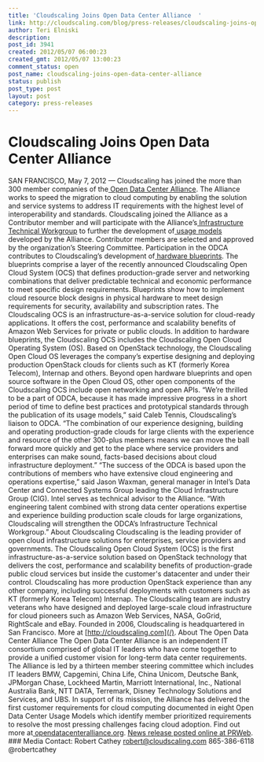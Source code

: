 ```yaml
---
title: 'Cloudscaling Joins Open Data Center Alliance  '
link: http://cloudscaling.com/blog/press-releases/cloudscaling-joins-open-data-center-alliance/
author: Teri Elniski
description: 
post_id: 3941
created: 2012/05/07 06:00:23
created_gmt: 2012/05/07 13:00:23
comment_status: open
post_name: cloudscaling-joins-open-data-center-alliance
status: publish
post_type: post
layout: post
category: press-releases
---
```


# Cloudscaling Joins Open Data Center Alliance  

SAN FRANCISCO, May 7, 2012 — Cloudscaling has joined the more than 300 member companies of the[ Open Data Center Alliance](http://www.opendatacenteralliance.org/). The Alliance works to speed the migration to cloud computing by enabling the solution and service systems to address IT requirements with the highest level of interoperability and standards. Cloudscaling joined the Alliance as a Contributor member and will participate with the Alliance’s[ Infrastructure Technical Workgroup](http://www.opendatacenteralliance.org/ourwork/technicalworkgroups) to further the development of[ usage models](http://www.opendatacenteralliance.org/ourwork/usagemodels) developed by the Alliance. Contributor members are selected and approved by the organization’s Steering Committee. Participation in the ODCA contributes to Cloudscaling’s development of[ hardware blueprints](http://www.cloudscaling.com/solution/hardware-blueprints/). The blueprints comprise a layer of the recently announced Cloudscaling Open Cloud System (OCS) that defines production-grade server and networking combinations that deliver predictable technical and economic performance to meet specific design requirements. Blueprints show how to implement cloud resource block designs in physical hardware to meet design requirements for security, availability and subscription rates. The Cloudscaling OCS is an infrastructure-as-a-service solution for cloud-ready applications. It offers the cost, performance and scalability benefits of Amazon Web Services for private or public clouds. In addition to hardware blueprints, the Cloudscaling OCS includes the Cloudscaling Open Cloud Operating System (OS). Based on OpenStack technology, the Cloudscaling Open Cloud OS leverages the company’s expertise designing and deploying production OpenStack clouds for clients such as KT (formerly Korea Telecom), Internap and others. Beyond open hardware blueprints and open source software in the Open Cloud OS, other open components of the Cloudscaling OCS include open networking and open APIs. “We’re thrilled to be a part of ODCA, because it has made impressive progress in a short period of time to define best practices and prototypical standards through the publication of its usage models,” said Caleb Tennis, Cloudscaling’s liaison to ODCA. “The combination of our experience designing, building and operating production-grade clouds for large clients with the experience and resource of the other 300-plus members means we can move the ball forward more quickly and get to the place where service providers and enterprises can make sound, facts-based decisions about cloud infrastructure deployment.” “The success of the ODCA is based upon the contributions of members who have extensive cloud engineering and operations expertise,” said Jason Waxman, general manager in Intel’s Data Center and Connected Systems Group leading the Cloud Infrastructure Group (CIG). Intel serves as technical advisor to the Alliance. “With engineering talent combined with strong data center operations expertise and experience building production scale clouds for large organizations, Cloudscaling will strengthen the ODCA’s Infrastructure Technical Workgroup.” About Cloudscaling Cloudscaling is the leading provider of open cloud infrastructure solutions for enterprises, service providers and governments. The Cloudscaling Open Cloud System (OCS) is the first infrastructure-as-a-service solution based on OpenStack technology that delivers the cost, performance and scalability benefits of production-grade public cloud services but inside the customer's datacenter and under their control. Cloudscaling has more production OpenStack experience than any other company, including successful deployments with customers such as KT (formerly Korea Telecom) Internap. The Cloudscaling team are industry veterans who have designed and deployed large-scale cloud infrastructure for cloud pioneers such as Amazon Web Services, NASA, GoGrid, RightScale and eBay. Founded in 2006, Cloudscaling is headquartered in San Francisco. More at [http://cloudscaling.com](/). About The Open Data Center Alliance The Open Data Center Alliance is an independent IT consortium comprised of global IT leaders who have come together to provide a unified customer vision for long-term data center requirements. The Alliance is led by a thirteen member steering committee which includes IT leaders BMW, Capgemini, China Life, China Unicom, Deutsche Bank, JPMorgan Chase, Lockheed Martin, Marriott International, Inc., National Australia Bank, NTT DATA, Terremark, Disney Technology Solutions and Services, and UBS. In support of its mission, the Alliance has delivered the first customer requirements for cloud computing documented in eight Open Data Center Usage Models which identify member prioritized requirements to resolve the most pressing challenges facing cloud adoption. Find out more at[ opendatacenteralliance.org](http://www.opendatacenteralliance.org/). [News release posted online at PRWeb](http://www.prweb.com/releases/2012/5/prweb9477532.htm). ### Media Contact: Robert Cathey robert@cloudscaling.com 865-386-6118 @robertcathey